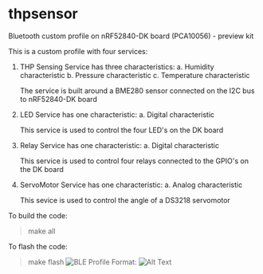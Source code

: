 # thpsensor
Bluetooth custom profile on nRF52840-DK board (PCA10056) - preview kit

This is a custom profile with four services:
1. THP Sensing Service has three characteristics:
    a. Humidity characteristic
    b. Pressure characteristic
    c. Temperature characteristic
    
    The service is built around a BME280 sensor connected on the I2C bus to nRF52840-DK board
    
2. LED Service has one characteristic:
    a. Digital characteristic 
    
    This service is used to control the four LED's on the DK board
    
3. Relay Service has one characteristic:
    a. Digital characteristic
    
    This service is used to control four relays connected to the GPIO's on the DK board
    
4. ServoMotor Service has one characteristic:
    a. Analog characteristic
    
    This sevice is used to control the angle of a DS3218 servomotor    

To build the code:
> make all

To flash the code:
> make flash
![BLE Profile](/BLE_sensor_actuator.jpg)
Format: ![Alt Text](url)

